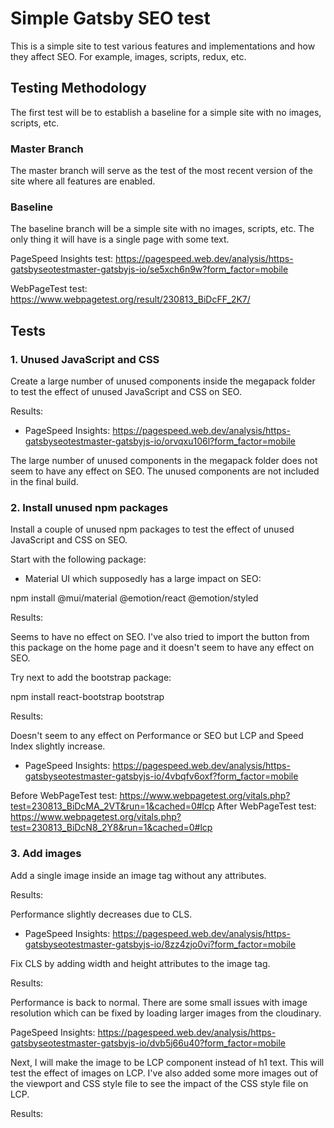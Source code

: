 # Simple Gatsby SEO test

This is a simple site to test various features and implementations and how they affect SEO. For example, images, scripts, redux, etc.

## Testing Methodology

The first test will be to establish a baseline for a simple site with no images, scripts, etc.

### Master Branch

The master branch will serve as the test of the most recent version of the site where all features are enabled.

### Baseline

The baseline branch will be a simple site with no images, scripts, etc. The only thing it will have is a single page with some text.

PageSpeed Insights test: https://pagespeed.web.dev/analysis/https-gatsbyseotestmaster-gatsbyjs-io/se5xch6n9w?form_factor=mobile

WebPageTest test: https://www.webpagetest.org/result/230813_BiDcFF_2K7/

## Tests

### 1. Unused JavaScript and CSS

Create a large number of unused components inside the megapack folder to test the effect of unused JavaScript and CSS on SEO.

Results:

- PageSpeed Insights: https://pagespeed.web.dev/analysis/https-gatsbyseotestmaster-gatsbyjs-io/orvqxu106l?form_factor=mobile

The large number of unused components in the megapack folder does not seem to have any effect on SEO. The unused components are not included in the final build.

### 2. Install unused npm packages

Install a couple of unused npm packages to test the effect of unused JavaScript and CSS on SEO.

Start with the following package:

- Material UI which supposedly has a large impact on SEO:

npm install @mui/material @emotion/react @emotion/styled

Results:

Seems to have no effect on SEO. I've also tried to import the button from this package on the home page and it doesn't seem to have any effect on SEO.

Try next to add the bootstrap package:

npm install react-bootstrap bootstrap

Results:

Doesn't seem to any effect on Performance or SEO but LCP and Speed Index slightly increase.

- PageSpeed Insights: https://pagespeed.web.dev/analysis/https-gatsbyseotestmaster-gatsbyjs-io/4vbqfv6oxf?form_factor=mobile

Before WebPageTest test: https://www.webpagetest.org/vitals.php?test=230813_BiDcMA_2VT&run=1&cached=0#lcp
After WebPageTest test: https://www.webpagetest.org/vitals.php?test=230813_BiDcN8_2Y8&run=1&cached=0#lcp

### 3. Add images

Add a single image inside an image tag without any attributes.

Results:

Performance slightly decreases due to CLS.

- PageSpeed Insights: https://pagespeed.web.dev/analysis/https-gatsbyseotestmaster-gatsbyjs-io/8zz4zjo0vi?form_factor=mobile

Fix CLS by adding width and height attributes to the image tag.

Results:

Performance is back to normal. There are some small issues with image resolution which can be fixed by loading larger images from the cloudinary.

PageSpeed Insights: https://pagespeed.web.dev/analysis/https-gatsbyseotestmaster-gatsbyjs-io/dvb5j66u40?form_factor=mobile

Next, I will make the image to be LCP component instead of h1 text. This will test the effect of images on LCP. I've also added some more images out of the viewport and CSS style file to see the impact of the CSS style file on LCP.

Results:
